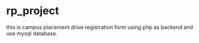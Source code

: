 # rp_project 

this is campus placement drive registration form using php as backend and use mysql database.
